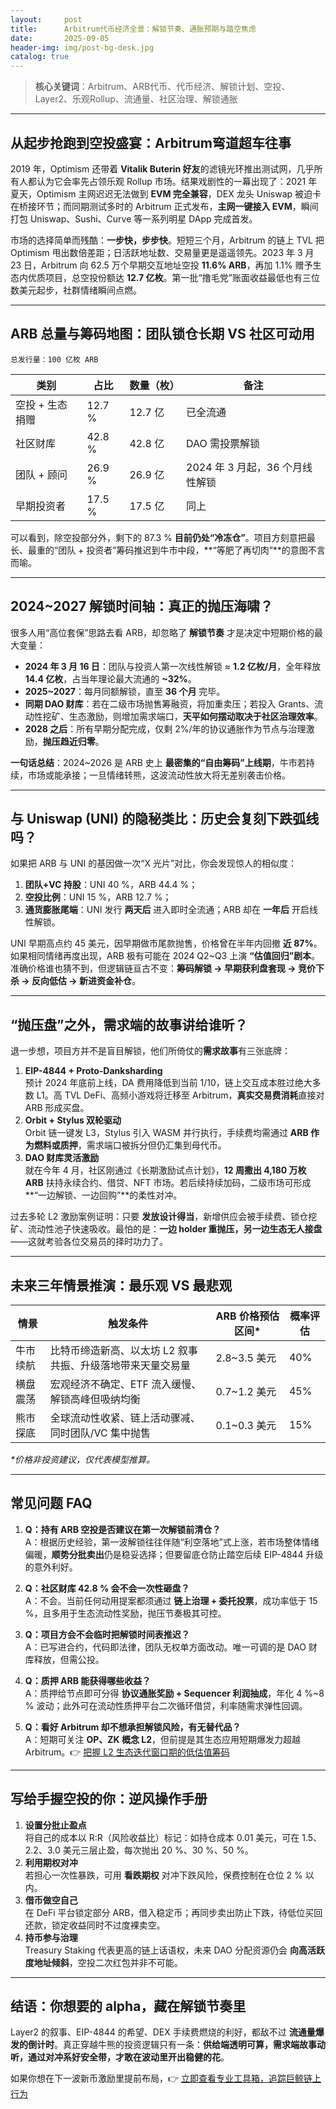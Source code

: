 ```yaml
---
layout:     post
title:      Arbitrum代币经济全景：解锁节奏、通胀预期与踏空焦虑
date:       2025-09-05
header-img: img/post-bg-desk.jpg
catalog: true
---
```


> **核心关键词**：Arbitrum、ARB代币、代币经济、解锁计划、空投、Layer2、乐观Rollup、流通量、社区治理、解锁通胀

---

## 从起步抢跑到空投盛宴：Arbitrum弯道超车往事

2019 年，Optimism 还带着 **Vitalik Buterin 好友**的滤镜光环推出测试网，几乎所有人都认为它会率先占领乐观 Rollup 市场。结果戏剧性的一幕出现了：2021 年夏天，Optimism 主网迟迟无法做到 **EVM 完全兼容**，DEX 龙头 Uniswap 被迫卡在桥接环节；而同期测试多时的 Arbitrum 正式发布，**主网一键接入 EVM**，瞬间打包 Uniswap、Sushi、Curve 等一系列明星 DApp 完成首发。

市场的选择简单而残酷：**一步快，步步快**。短短三个月，Arbitrum 的链上 TVL 把 Optimism 甩出数倍差距；日活跃地址数、交易量更是遥遥领先。2023 年 3 月 23 日，Arbitrum 向 62.5 万个早期交互地址空投 **11.6% ARB**，再加 1.1% 赠予生态内优质项目，总空投份额达 **12.7 亿枚**。第一批“撸毛党”账面收益最低也有三位数美元起步，社群情绪瞬间点燃。

---

## ARB 总量与筹码地图：团队锁仓长期 VS 社区可动用

`总发行量：100 亿枚 ARB`

| 类别            | 占比   | 数量（枚）  | 备注                     |
|-----------------|--------|-------------|--------------------------|
| 空投 + 生态捐赠 | 12.7 % | 12.7 亿     | 已全流通                 |
| 社区财库        | 42.8 % | 42.8 亿     | DAO 需投票解锁           |
| 团队 + 顾问      | 26.9 % | 26.9 亿     | 2024 年 3 月起，36 个月线性解锁 |
| 早期投资者      | 17.5 % | 17.5 亿     | 同上                     |

可以看到，除空投部分外，剩下的 87.3 % **目前仍处“冷冻仓”**。项目方刻意把最长、最重的“团队 + 投资者”筹码推迟到牛市中段，**“等肥了再切肉”**的意图不言而喻。

---

## 2024~2027 解锁时间轴：真正的抛压海啸？

很多人用“高位套保”思路去看 ARB，却忽略了 **解锁节奏** 才是决定中短期价格的最大变量：

- **2024 年 3 月 16 日**：团队与投资人第一次线性解锁 ≈ **1.2 亿枚/月**，全年释放 **14.4 亿枚**，占当年理论最大流通的 **~32%**。
- **2025~2027**：每月同额解锁，直至 **36 个月** 完毕。
- **同期 DAO 财库**：若在二级市场抛售筹融资，将加重卖压；若投入 Grants、流动性挖矿、生态激励，则增加需求端口，**天平如何摆动取决于社区治理效率**。
- **2028 之后**：所有早期分配完成，仅剩 2%/年的协议通胀作为节点与治理激励，**抛压趋近归零**。

**一句话总结**：2024~2026 是 ARB 史上 **最密集的“自由筹码”上线期**，牛市若持续，市场或能承接；一旦情绪转熊，这波流动性放大将无差别袭击价格。

---

## 与 Uniswap (UNI) 的隐秘类比：历史会复刻下跌弧线吗？

如果把 ARB 与 UNI 的基因做一次“X 光片”对比，你会发现惊人的相似度：

1. **团队+VC 持股**：UNI 40 %，ARB 44.4 %；
2. **空投比例**：UNI 15 %，ARB 12.7 %；
3. **通货膨胀尾端**：UNI 发行 **两天后** 进入即时全流通；ARB 却在 **一年后** 开启线性解锁。

UNI 早期高点约 45 美元，因早期做市尾款抛售，价格曾在半年内回撤 **近 87%**。如果相同情绪再度出现，ARB 极有可能在 2024 Q2~Q3 上演 **“估值回归”剧本**。准确价格谁也猜不到，但逻辑链亘古不变：**筹码解锁 → 早期获利盘套现 → 竞价下杀 → 反向低估 → 新进资金补仓**。

---

## “抛压盘”之外，需求端的故事讲给谁听？

退一步想，项目方并不是盲目解锁，他们所倚仗的**需求故事**有三张底牌：

1. **EIP-4844 + Proto-Danksharding**  
   预计 2024 年底前上线，DA 费用降低到当前 1/10，链上交互成本胜过绝大多数 L1。高 TVL DeFi、高频小游戏将迁移至 Arbitrum，**真实交易费消耗**直接对 ARB 形成买盘。
2. **Orbit + Stylus 双轮驱动**  
   Orbit 链一键发 L3，Stylus 引入 WASM 并行执行，手续费均需通过 **ARB 作为燃料或质押**，需求端口被拆分但仍汇集到母代币。
3. **DAO 财库灵活激励**  
   就在今年 4 月，社区刚通过《长期激励试点计划》，**12 周撒出 4,180 万枚 ARB** 扶持永续合约、借贷、NFT 市场。若后续持续加码，二级市场可形成**“一边解锁、一边回购”**的柔性对冲。

过去多轮 L2 激励案例证明：只要 **发放设计得当**，新增供应会被手续费、锁仓挖矿、流动性池子快速吸收。最怕的是：**一边 holder 重抛压，另一边生态无人接盘**——这就考验各位交易员的择时功力了。

---

## 未来三年情景推演：最乐观 VS 最悲观

| 情景      | 触发条件                                                   | ARB 价格预估区间\* | 概率评估 |
|-----------|------------------------------------------------------------|---------------------|----------|
| 牛市续航  | 比特币缔造新高、以太坊 L2 叙事共振、升级落地带来天量交易量 | 2.8~3.5 美元        | 40%      |
| 横盘震荡  | 宏观经济不确定、ETF 流入缓慢、解锁高峰但吸纳均衡           | 0.7~1.2 美元        | 45%      |
| 熊市探底  | 全球流动性收紧、链上活动骤减、同时团队/VC 集中抛售         | 0.1~0.3 美元        | 15%      |

*\*价格非投资建议，仅代表模型推算。*

---

## 常见问题 FAQ

1. **Q：持有 ARB 空投是否建议在第一次解锁前清仓？**  
   A：根据历史经验，第一波解锁往往伴随“利空落地”式上涨，若市场整体情绪偏暖，**顺势分批卖出**仍是稳妥选择；但要留底仓防止踏空后续 EIP-4844 升级的意外利好。

2. **Q：社区财库 42.8 % 会不会一次性砸盘？**  
   A：不会。当前任何动用提案都须通过 **链上治理 + 委托投票**，成功率低于 15 %，且多用于生态流动性奖励，抛压节奏极其可控。

3. **Q：项目方会不会临时把解锁时间表推迟？**  
   A：已写进合约，代码即法律，团队无权单方面改动。唯一可调的是 DAO 财库释放，但需公投。

4. **Q：质押 ARB 能获得哪些收益？**  
   A：质押给节点即可分得 **协议通胀奖励 + Sequencer 利润抽成**，年化 4 %~8 % 波动；此外可在流动性质押平台二次循环借贷，利率随需求弹性回调。

5. **Q：看好 Arbitrum 却不想承担解锁风险，有无替代品？**  
   A：短期可关注 **OP、ZK 概念 L2**，但前提是其生态应用短期爆发力超越 Arbitrum。👉 [把握 L2 生态迭代窗口期的低估值筹码](https://okxdog.com/)

---

## 写给手握空投的你：逆风操作手册

1. **设置分批止盈点**  
   将自己的成本以 R:R（风险收益比）标记：如持仓成本 0.01 美元，可在 1.5、2.2、3.0 美元三层止盈，每次抛出 20 %、30 %、50 %。
2. **利用期权对冲**  
   若担心一次性暴跌，可用 **看跌期权** 对冲下跌风险，保费控制在仓位 2 % 以内。
3. **借币做空自己**  
   在 DeFi 平台锁定部分 ARB，借入稳定币；再同步卖出防止下跌，待低位买回还款，锁定收益同时不过度裸卖空。
4. **持币参与治理**  
   Treasury Staking 代表更高的链上话语权，未来 DAO 分配资源仍会 **向高活跃度地址倾斜**，空投二次红包并非不可能。

---

## 结语：你想要的 alpha，藏在解锁节奏里

Layer2 的叙事、EIP-4844 的希望、DEX 手续费燃烧的利好，都敌不过 **流通量爆发的倒计时**。真正穿越牛熊的投资逻辑只有一条：**供给端透明可算，需求端故事动听，通过对冲系好安全带，才敢在波动里开出稳健的花**。

如果你想在下一波新币激励里提前布局，👉 [立即查看专业工具箱，追踪巨鲸链上行为](https://okxdog.com/)